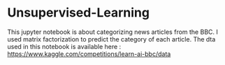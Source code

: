 # Unsupervised-Learning
This jupyter notebook is about categorizing news articles from the BBC. I used matrix factorization to predict the category of each article.
The dta used in this notebook is available here : https://www.kaggle.com/competitions/learn-ai-bbc/data
